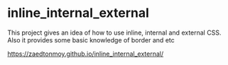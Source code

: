 # inline_internal_external
This project gives an idea of how to use inline, internal and external CSS. Also it provides some basic knowledge of border and etc


https://zaedtonmoy.github.io/inline_internal_external/

